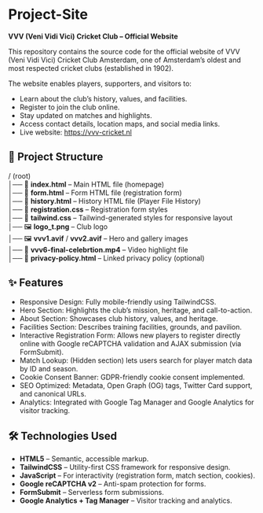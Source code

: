 # Project-Site
__VVV (Veni Vidi Vici) Cricket Club – Official Website__

This repository contains the source code for the official website of VVV (Veni Vidi Vici) Cricket Club Amsterdam, one of Amsterdam’s oldest and most respected cricket clubs (established in 1902).

The website enables players, supporters, and visitors to:

* Learn about the club’s history, values, and facilities.
* Register to join the club online.
* Stay updated on matches and highlights.
* Access contact details, location maps, and social media links.
* Live website: https://vvv-cricket.nl

## 📂 Project Structure  

  / (root)  
  │── 📄 **index.html** – Main HTML file (homepage)  
  │── 📄 **form.html** – Form HTML file (registration form)  
  │── 📄 **history.html** – History HTML file (Player File History)  
  │── 🎨 **registration.css** – Registration form styles  
  │── 🎨 **tailwind.css** – Tailwind-generated styles for responsive layout  
  │── 🖼️ **logo_t.png** – Club logo  
  │── 🖼️ **vvv1.avif** / **vvv2.avif** – Hero and gallery images  
  │── 🎥 **vvv6-final-celebrtion.mp4** – Video highlight file  
  │── 📜 **privacy-policy.html** – Linked privacy policy (optional)  


 ## ✨ Features

* Responsive Design: Fully mobile-friendly using TailwindCSS.
* Hero Section: Highlights the club’s mission, heritage, and call-to-action.
* About Section: Showcases club history, values, and heritage.
* Facilities Section: Describes training facilities, grounds, and pavilion.
* Interactive Registration Form: Allows new players to register directly online with Google reCAPTCHA validation and AJAX submission (via FormSubmit).
* Match Lookup: (Hidden section) lets users search for player match data by ID and season.
* Cookie Consent Banner: GDPR-friendly cookie consent implemented.
* SEO Optimized: Metadata, Open Graph (OG) tags, Twitter Card support, and canonical URLs.
* Analytics: Integrated with Google Tag Manager and Google Analytics for visitor tracking.


## 🛠️ Technologies Used

* __HTML5__ – Semantic, accessible markup.
* __TailwindCSS__ – Utility-first CSS framework for responsive design.
* __JavaScript__ – For interactivity (registration form, match section, cookies).
* __Google reCAPTCHA v2__ – Anti-spam protection for forms.
* __FormSubmit__ – Serverless form submissions.
* __Google Analytics + Tag Manager__ – Visitor tracking and analytics.
